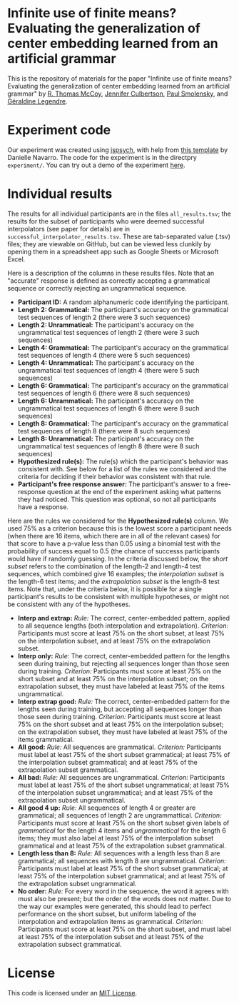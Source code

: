 # Infinite use of finite means? Evaluating the generalization of center embedding learned from an artificial grammar

This is the repository of materials for the paper "Infinite use of finite means? Evaluating the generalization of center embedding learned from an artificial grammar" by [R. Thomas McCoy](http://rtmccoy.com/), [Jennifer Culbertson](https://jennifer-culbertson.github.io/), [Paul Smolensky](https://www.microsoft.com/en-us/research/people/psmo/), and [Géraldine Legendre](https://cogsci.jhu.edu/directory/geraldine-legendre/).

# Experiment code

Our experiment was created using [jspsych](https://www.jspsych.org/), with help from [this template](https://github.com/djnavarro/blankex) by Danielle Navarro. The code for the experiment is in the directpry `experiment/`. You can try out a demo of the experiment [here](http://rtmccoy.com/center_embedding.html).

# Individual results

The results for all individual participants are in the files `all_results.tsv`; the results for the subset of participants who were deemed successful interpolators (see paper for details) are in `successful_interpolator_results.tsv`. These are tab-separated value (.tsv) files; they are viewable on GitHub, but can be viewed less clunkily by opening them in a spreadsheet app such as Google Sheets or Microsoft Excel.

Here is a description of the columns in these results files. Note that an "accurate" response is defined as correctly accepting a grammatical sequence or correctly rejecting an ungrammatical sequence.
- **Participant ID:** A random alphanumeric code identifying the participant.
- **Length 2: Grammatical:** The participant's accuracy on the grammatical test sequences of length 2 (there were 3 such sequences)
- **Length 2: Unrammatical:** The participant's accuracy on the ungrammatical test sequences of length 2 (there were 3 such sequences)
- **Length 4: Grammatical:** The participant's accuracy on the grammatical test sequences of length 4 (there were 5 such sequences)
- **Length 4: Unrammatical:** The participant's accuracy on the ungrammatical test sequences of length 4 (there were 5 such sequences)
- **Length 6: Grammatical:** The participant's accuracy on the grammatical test sequences of length 6 (there were 8 such sequences)
- **Length 6: Unrammatical:** The participant's accuracy on the ungrammatical test sequences of length 6 (there were 8 such sequences)
- **Length 8: Grammatical:** The participant's accuracy on the grammatical test sequences of length 8 (there were 8 such sequences)
- **Length 8: Unrammatical:** The participant's accuracy on the ungrammatical test sequences of length 8 (there were 8 such sequences)
- **Hypothesized rule(s):** The rule(s) which the participant's behavior was consistent with. See below for a list of the rules we considered and the criteria for deciding if their behavior was consistent with that rule.
- **Participant's free response answer:** The participant's answer to a free-response question at the end of the experiment asking what patterns they had noticed. This question was optional, so not all participants have a response.

Here are the rules we considered for the **Hypothesized rule(s)** column. We used 75% as a criterion because this is the lowest score a participant needs (when there are 16 items, which there are in all of the relevant cases) for that score to have a p-value less than 0.05 using a binomial test with the probability of success equal to 0.5 (the chance of successs participants would have if randomly guessing. In the criteria discussed below, the *short subset* refers to the combination of the length-2 and length-4 test sequences, which combined give 16 examples; the *interpolation subset* is the length-6 test items; and the *extrapolation subset* is the length-8 test items. Note that, under the criteria below, it is possible for a single participant's results to be consistent with multiple hypotheses, or might not be consistent with any of the hypotheses.
- **Interp and extrap:** *Rule:* The correct, center-embedded pattern, applied to all sequence lengths (both interpolation and extrapolation). *Criterion:* Participants must score at least 75% on the short subset, at least 75% on the interpolation subset, and at least 75% on the extrapolation subset.
- **Interp only:** *Rule:* The correct, center-embedded pattern for the lengths seen during training, but rejecting all sequences longer than those seen during training. *Criterion:* Participants must score at least 75% on the short subset and at least 75% on the interpolation subset; on the extrapolation subset, they must have labeled at least 75% of the items ungrammatical.
- **Interp extrap good:** *Rule:* The correct, center-embedded pattern for the lengths seen during training, but accepting all sequences longer than those seen during training. *Criterion:* Participants must score at least 75% on the short subset and at least 75% on the interpolation subset; on the extrapolation subset, they must have labeled at least 75% of the items grammatical.
- **All good:** *Rule:* All sequences are grammatical. *Criterion:* Participants must label at least 75% of the short subset grammatical; at least 75% of the interpolation subset grammatical; and at least 75% of the extrapolation subset grammatical.
- **All bad:** *Rule:* All sequences are ungrammatical. *Criterion:* Participants must label at least 75% of the short subset ungrammatical; at least 75% of the interpolation subset ungrammatical; and at least 75% of the extrapolation subset ungrammatical.
- **All good 4 up:** *Rule:* All sequences of length 4 or greater are grammatical; all sequences of length 2 are ungrammattical. *Criterion:* Participants must score at least 75% on the short subset given labels of *grammatical* for the length 4 items and *ungrammatical* for the length 6 items; they must also label at least 75% of the interpolation subset grammatical and at least 75% of the extrapolation subset grammatical.
- **Length less than 8:** *Rule:* All sequences with a length less than 8 are grammatical; all sequences with length 8 are ungrammatical. *Criterion:* Participants must label at least 75% of the short subset grammatical; at least 75% of the interpolation subset grammatical; and at least 75% of the extrapolation subset ungrammatical.
- **No order:** *Rule:* For every word in the sequence, the word it agrees with must also be present; but the order of the words does not matter. Due to the way our examples were generated, this should lead to perfect performance on the short subset, but uniform labeling of the interpolation and extrapolation items as grammatical. *Criterion:* Participants must score at least 75% on the short subset, and must label at least 75% of the interpolation subset and at least 75% of the extrapolation subsect grammatical.


# License

This code is licensed under an [MIT License](https://github.com/tommccoy1/center_embedding_extrapolation/blob/main/LICENSE).



